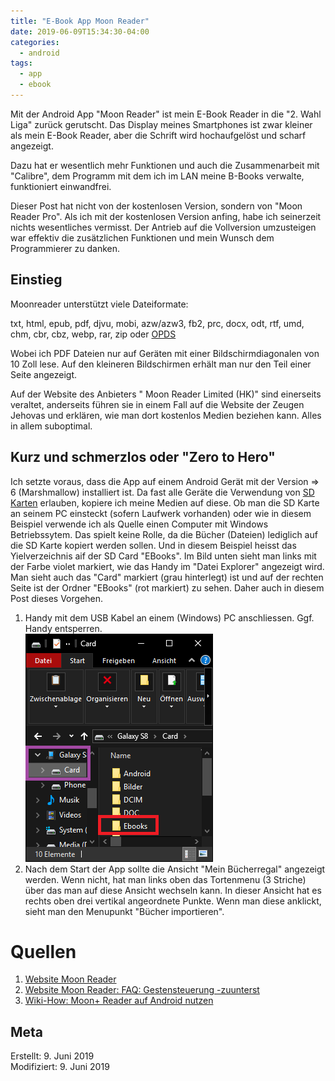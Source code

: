 ```yaml
---
title: "E-Book App Moon Reader"
date: 2019-06-09T15:34:30-04:00
categories:
  - android
tags:
  - app
  - ebook
---
```


Mit der Android App "Moon Reader" ist mein E-Book Reader in die "2. Wahl Liga" zurück gerutscht. Das Display meines Smartphones ist zwar kleiner als mein E-Book Reader, aber die Schrift wird hochaufgelöst und scharf angezeigt.  

Dazu hat er wesentlich mehr Funktionen und auch die Zusammenarbeit mit "Calibre", dem Programm mit dem ich im LAN meine B-Books verwalte, funktioniert einwandfrei.  

Dieser Post hat nicht von der kostenlosen Version, sondern von "Moon Reader Pro". Als ich mit der kostenlosen Version anfing, habe ich seinerzeit nichts wesentliches vermisst. Der Antrieb auf die Vollversion umzusteigen war effektiv die zusätzlichen Funktionen und mein Wunsch dem Programmierer zu danken.  

## Einstieg  

Moonreader unterstützt viele Dateiformate:  

txt, html, epub, pdf, djvu, mobi, azw/azw3, fb2, prc, docx, odt, rtf, umd, chm, cbr, cbz, webp, rar, zip oder [OPDS](https://papierlos-lesen.de/glossar/opds/)  

Wobei ich PDF Dateien nur auf Geräten mit einer Bildschirmdiagonalen von 10 Zoll lese. Auf den kleineren Bildschirmen erhält man nur den Teil einer Seite angezeigt.

Auf der Website des Anbieters " Moon Reader Limited (HK)" sind einerseits veraltet, anderseits führen sie in einem Fall auf die Website der Zeugen Jehovas und erklären, wie man dort kostenlos Medien beziehen kann. Alles in allem suboptimal.  

## Kurz und schmerzlos oder "Zero to Hero"  

Ich setzte voraus, dass die App auf einem Android Gerät mit der Version => 6 (Marshmallow) installiert ist. Da fast alle Geräte die Verwendung von [SD Karten](https://de.wikipedia.org/wiki/SD-Karte) erlauben, kopiere ich meine Medien auf diese. Ob man die SD Karte an seinem PC einsteckt (sofern Laufwerk vorhanden) oder wie in diesem Beispiel verwende ich als Quelle einen Computer mit Windows Betriebssytem. Das spielt keine Rolle, da die Bücher (Dateien) lediglich auf die SD Karte kopiert werden sollen. Und in diesem Beispiel heisst das Yielverzeichnis aif der SD Card "EBooks". Im Bild unten sieht man links mit der Farbe violet markiert, wie das Handy im "Datei Explorer" angezeigt wird. Man sieht auch das "Card" markiert (grau hinterlegt) ist und auf der rechten Seite ist der Ordner "EBooks" (rot markiert) zu sehen. Daher auch in diesem Post dieses Vorgehen.

1. Handy mit dem USB Kabel an einem (Windows) PC anschliessen. Ggf. Handy entsperren.  
![PSinitalisieren](/assets/images/58-dateienkopieren.png)  
2. Nach dem Start der App sollte die Ansicht "Mein Bücherregal" angezeigt werden. Wenn nicht, hat man links oben das Tortenmenu (3 Striche) über das man auf diese Ansicht wechseln kann. In dieser Ansicht hat es rechts oben drei vertikal angeordnete Punkte. Wenn man diese anklickt, sieht man den Menupunkt "Bücher importieren".  

# Quellen

1. [Website Moon Reader](https://www.moondownload.com/index.html)  
2. [Website Moon Reader: FAQ: Gestensteuerung -zuunterst](https://www.moondownload.com/faq.html)  
3. [Wiki-How: Moon+ Reader auf Android nutzen](https://de.wikihow.com/Moon%2B-Reader-auf-Android-nutzen)  

## Meta

Erstellt:		9. Juni 2019  
Modifiziert:	9. Juni 2019  
